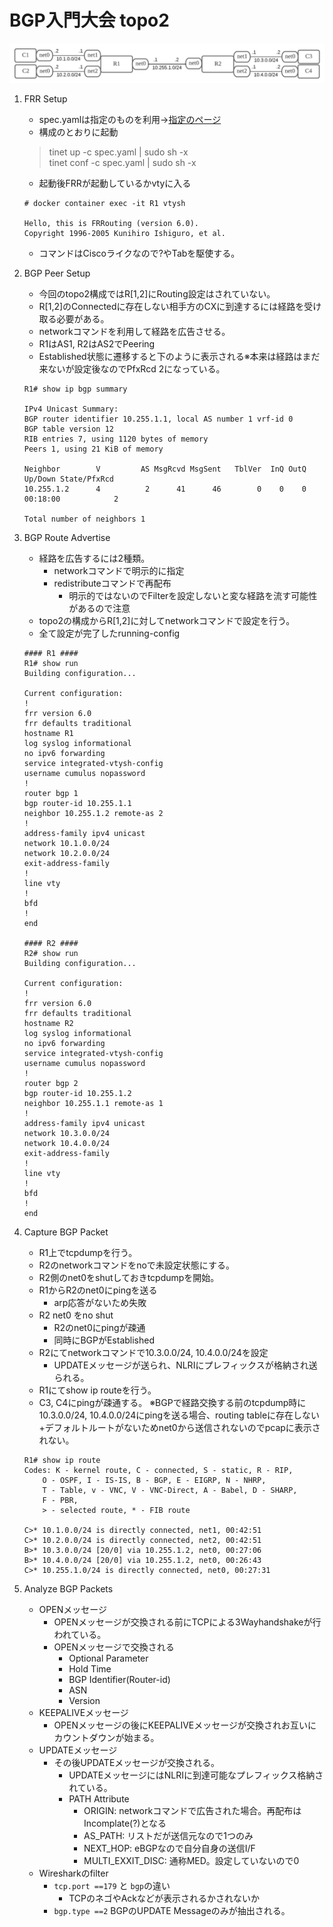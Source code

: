 # BGP入門大会 topo2

![topo2](topo2.png)

1. FRR Setup
    - spec.yamlは指定のものを利用→[指定のページ](https://github.com/seccamp-z/2021Z4/tree/main/0x02)
    - 構成のとおりに起動
    > tinet up -c spec.yaml | sudo sh -x  
    > tinet conf -c spec.yaml | sudo sh -x
    - 起動後FRRが起動しているかvtyに入る
    ```
    # docker container exec -it R1 vtysh

    Hello, this is FRRouting (version 6.0).
    Copyright 1996-2005 Kunihiro Ishiguro, et al.
    ```
    - コマンドはCiscoライクなので?やTabを駆使する。
2. BGP Peer Setup
    - 今回のtopo2構成ではR[1,2]にRouting設定はされていない。
    - R[1,2]のConnectedに存在しない相手方のCXに到達するには経路を受け取る必要がある。
    - networkコマンドを利用して経路を広告させる。
    - R1はAS1, R2はAS2でPeering
    - Established状態に遷移すると下のように表示される※本来は経路はまだ来ないが設定後なのでPfxRcd 2になっている。
    ```
    R1# show ip bgp summary

    IPv4 Unicast Summary:
    BGP router identifier 10.255.1.1, local AS number 1 vrf-id 0
    BGP table version 12
    RIB entries 7, using 1120 bytes of memory
    Peers 1, using 21 KiB of memory

    Neighbor        V         AS MsgRcvd MsgSent   TblVer  InQ OutQ  Up/Down State/PfxRcd
    10.255.1.2      4          2      41      46        0    0    0 00:18:00            2

    Total number of neighbors 1
    ```
3. BGP Route Advertise
    - 経路を広告するには2種類。
        - networkコマンドで明示的に指定
        - redistributeコマンドで再配布
            - 明示的ではないのでFilterを設定しないと変な経路を流す可能性があるので注意
    - topo2の構成からR[1,2]に対してnetworkコマンドで設定を行う。
    - 全て設定が完了したrunning-config
    ```
    #### R1 ####
    R1# show run
    Building configuration...

    Current configuration:
    !
    frr version 6.0
    frr defaults traditional
    hostname R1
    log syslog informational
    no ipv6 forwarding
    service integrated-vtysh-config
    username cumulus nopassword
    !
    router bgp 1
    bgp router-id 10.255.1.1
    neighbor 10.255.1.2 remote-as 2
    !
    address-family ipv4 unicast
    network 10.1.0.0/24
    network 10.2.0.0/24
    exit-address-family
    !
    line vty
    !
    bfd
    !
    end

    #### R2 ####
    R2# show run
    Building configuration...

    Current configuration:
    !
    frr version 6.0
    frr defaults traditional
    hostname R2
    log syslog informational
    no ipv6 forwarding
    service integrated-vtysh-config
    username cumulus nopassword
    !
    router bgp 2
    bgp router-id 10.255.1.2
    neighbor 10.255.1.1 remote-as 1
    !
    address-family ipv4 unicast
    network 10.3.0.0/24
    network 10.4.0.0/24
    exit-address-family
    !
    line vty
    !
    bfd
    !
    end
    ```
4. Capture BGP Packet
    - R1上でtcpdumpを行う。
    - R2のnetworkコマンドをnoで未設定状態にする。
    - R2側のnet0をshutしておきtcpdumpを開始。
    - R1からR2のnet0にpingを送る
        - arp応答がないため失敗
    - R2 net0 をno shut
        - R2のnet0にpingが疎通
        - 同時にBGPがEstablished
    - R2にてnetworkコマンドで10.3.0.0/24, 10.4.0.0/24を設定
        - UPDATEメッセージが送られ、NLRIにプレフィックスが格納され送られる。
    - R1にてshow ip routeを行う。
    - C3, C4にpingが疎通する。
    ※BGPで経路交換する前のtcpdump時に10.3.0.0/24, 10.4.0.0/24にpingを送る場合、routing tableに存在しない+デフォルトルートがないためnet0から送信されないのでpcapに表示されない。
    ```
    R1# show ip route
    Codes: K - kernel route, C - connected, S - static, R - RIP,
        O - OSPF, I - IS-IS, B - BGP, E - EIGRP, N - NHRP,
        T - Table, v - VNC, V - VNC-Direct, A - Babel, D - SHARP,
        F - PBR,
        > - selected route, * - FIB route

    C>* 10.1.0.0/24 is directly connected, net1, 00:42:51
    C>* 10.2.0.0/24 is directly connected, net2, 00:42:51
    B>* 10.3.0.0/24 [20/0] via 10.255.1.2, net0, 00:27:06
    B>* 10.4.0.0/24 [20/0] via 10.255.1.2, net0, 00:26:43
    C>* 10.255.1.0/24 is directly connected, net0, 00:27:31
    ```

5. Analyze BGP Packets
    - OPENメッセージ
        - OPENメッセージが交換される前にTCPによる3Wayhandshakeが行われている。
        - OPENメッセージで交換される
            - Optional Parameter
            - Hold Time
            - BGP Identifier(Router-id)
            - ASN
            - Version
    - KEEPALIVEメッセージ
        - OPENメッセージの後にKEEPALIVEメッセージが交換されお互いにカウントダウンが始まる。
    - UPDATEメッセージ
        - その後UPDATEメッセージが交換される。
            - UPDATEメッセージにはNLRIに到達可能なプレフィックス格納されている。
            - PATH Attribute
                - ORIGIN: networkコマンドで広告された場合。再配布はIncomplate(?)となる
                - AS_PATH: リストだが送信元なので1つのみ
                - NEXT_HOP: eBGPなので自分自身の送信I/F
                - MULTI_EXXIT_DISC: 通称MED。設定していないので0
    - Wiresharkのfilter
        - `tcp.port ==179` と `bgp`の違い
            - TCPのネゴやAckなどが表示されるかされないか
        - `bgp.type ==2` BGPのUPDATE Messageのみが抽出される。